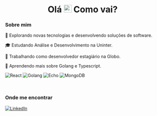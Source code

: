 <h1 align="center">Olá <img src="https://media.giphy.com/media/hvRJCLFzcasrR4ia7z/giphy.gif" width="25px"> Como vai?</h1>

### Sobre mim

<p align="left"> 🤔 Explorando novas tecnologias e desenvolvendo soluções de software.</p>
<p align="left"> 🎓 Estudando Análise e Desenvolvimento na Uninter.</p>
<p align="left"> 💼 Trabalhando como desenvolvedor estagiário na Globo.</p>
<p align="left"> 🌱 Aprendendo mais sobre Golang e Typescript.</p>

![React](https://img.shields.io/badge/-React-333333?style=flat&logo=react)
![Golang](https://img.shields.io/badge/-Golang-333333?style=flat&logo=go&logoColor=white)
![Echo](https://img.shields.io/badge/-Echo-333333?style=flat&logo=data:image/svg+xml;base64,PHN2ZyB4bWxucz0iaHR0cDovL3d3dy53My5vcmcvMjAwMC9zdmciIHdpZHRoPSIxMDAiIGhlaWdodD0iMTAwIiB2aWV3Qm94PSIwIDAgMTAwIDEwMCI+PHBhdGggZD0iTTUwIDAgQzIyLjQ5IDAgMCAyMi40OSAwIDUwczIyLjQ5IDUwIDUwIDUwIDUwLTIyLjQ5IDUwLTUwUzU3LjUxIDAgNTAgMHptMCA5MGMtMjEuOTUgMC0zOC0xNi4wNS0zOC0zOHMxNi4wNS0zOCAzOC0zOCAzOCAxNi4wNSAzOCAzOC0xNi4wNSAzOC0zOCAzOHoiIGZpbGw9IiMwMDAiLz48L3N2Zz4=)
![MongoDB](https://img.shields.io/badge/-MongoDB-47A248?style=flat&logo=data:image/svg+xml;base64,PHN2ZyB4bWxucz0iaHR0cDovL3d3dy53My5vcmcvMjAwMC9zdmciIHdpZHRoPSIxMDAiIGhlaWdodD0iMTAwIiB2aWV3Qm94PSIwIDAgMTAwIDEwMCI+PHBhdGggZD0iTTUwIDAgQzIyLjQ5IDAgMCAyMi40OSAwIDUwczIyLjQ5IDUwIDUwIDUwIDUwLTIyLjQ5IDUwLTUwUzU3LjUxIDAgNTAgMHptMCA5MGMtMjEuOTUgMC0zOC0xNi4wNS0zOC0zOHMxNi4wNS0zOCAzOC0zOCAzOCAxNi4wNSAzOCAzOC0xNi4wNSAzOC0zOCAzOHoiIGZpbGw9IiM0N0EyNDgiLz48L3N2Zz4=)

<br/>

### Onde me encontrar

<a href="https://www.linkedin.com/in/sergiolneves" title="LinkedIn">
  <img src="https://img.shields.io/badge/-Linkedin-0e76a8?style=flat-square&logo=Linkedin&logoColor=white&link=[https://www.linkedin.com/in/sergiolneves/]" alt="LinkedIn"/></a>
</a>

